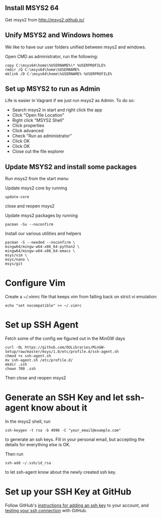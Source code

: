 ## Install MSYS2 64
Get msys2  from http://msys2.github.io/


##  Unify MSYS2 and Windows homes
We like to have our user folders unified between msys2 and windows.

Open CMD as administrator, run the following:
```
copy C:\msys64\home\%USERNAME%\* %USERPROFILE%
rmdir /Q C:\msys64\home\%USERNAME%
mklink /D C:\msys64\home\%USERNAME% %USERPROFILE%
```

## Set up MSYS2 to run as Admin
Life is easier in Vagrant if we just run msys2 as Admin.  To do so:

* Search msys2 in start and right click the app
* Click "Open file Location"
* Right click "MSYS2 Shell"
* Click properties
* Click advanced
* Check "Run as administrator"
* Click OK
* Click OK
* Close out the file explorer

## Update MSYS2 and install some packages

Run msys2 from the start menu

Update msys2 core by running
```
update-core
```
close and reopen msys2

Update msys2 packages by running
```
pacman -Su --noconfirm
```
Install our various utilities and helpers
```
pacman -S --needed --noconfirm \
mingw64/mingw-w64-x86_64-python2 \
mingw64/mingw-w64-x86_64-emacs \
msys/vim \
msys/nano \
msys/git 
```
# Configure Vim

Create a ~/.vimrc file that keeps vim from falling back on strict vi emulation: 

```
echo "set nocompatible" >> ~/.vimrc
```

# Set up SSH Agent

Fetch some of the config we figured out in the MinGW days
```
curl -OL https://github.com/OULibraries/MinGW-Setup/raw/master/msys/1.0/etc/profile.d/ssh-agent.sh
chmod +x ssh-agent.sh
mv ssh-agent.sh /etc/profile.d/
mkdir .ssh
chown 700 .ssh
```
Then close and reopen msys2


# Generate an SSH Key and let ssh-agent know about it

In the msys2 shell, run  
```
ssh-keygen -t rsa -b 4096 -C "your_email@example.com"
```
to generate an ssh keys. Fill in your personal email, but accepting the details for everything else is OK.

Then run 

```
ssh-add ~/.ssh/id_rsa
``` 
to let ssh-agent know about the newly created ssh key. 


# Set up your SSH Key at GitHub

Follow GitHub's [instructions for adding an ssh key](https://help.github.com/articles/adding-a-new-ssh-key-to-your-github-account/#platform-windows) to your account, and [testing your ssh connection](https://help.github.com/articles/testing-your-ssh-connection/) with GitHub. 
